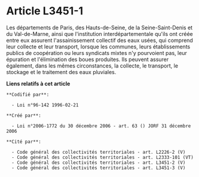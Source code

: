 # Article L3451-1

Les départements de Paris, des Hauts-de-Seine, de la Seine-Saint-Denis et du Val-de-Marne, ainsi que l'institution
interdépartementale qu'ils ont créée entre eux assurent l'assainissement collectif des eaux usées, qui comprend leur collecte
et leur transport, lorsque les communes, leurs établissements publics de coopération ou leurs syndicats mixtes n'y pourvoient
pas, leur épuration et l'élimination des boues produites. Ils peuvent assurer également, dans les mêmes circonstances, la
collecte, le transport, le stockage et le traitement des eaux pluviales.

**Liens relatifs à cet article**

	**Codifié par**:

	  - Loi n°96-142 1996-02-21

	**Créé par**:

	  - Loi n°2006-1772 du 30 décembre 2006 - art. 63 () JORF 31 décembre 2006

	**Cité par**:

	  - Code général des collectivités territoriales - art. L2226-2 (V)
	  - Code général des collectivités territoriales - art. L2333-101 (VT)
	  - Code général des collectivités territoriales - art. L3451-2 (V)
	  - Code général des collectivités territoriales - art. L3451-3 (V)
